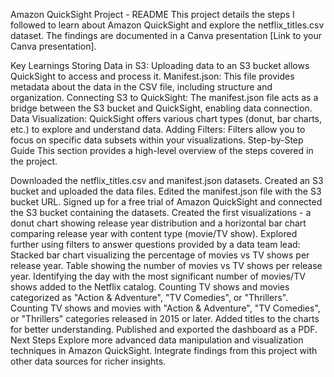 Amazon QuickSight Project - README
This project details the steps I followed to learn about Amazon QuickSight and explore the netflix_titles.csv dataset. The findings are documented in a Canva presentation [Link to your Canva presentation].

Key Learnings
Storing Data in S3: Uploading data to an S3 bucket allows QuickSight to access and process it.
Manifest.json: This file provides metadata about the data in the CSV file, including structure and organization.
Connecting S3 to QuickSight: The manifest.json file acts as a bridge between the S3 bucket and QuickSight, enabling data connection.
Data Visualization: QuickSight offers various chart types (donut, bar charts, etc.) to explore and understand data.
Adding Filters: Filters allow you to focus on specific data subsets within your visualizations.
Step-by-Step Guide
This section provides a high-level overview of the steps covered in the project.

Downloaded the netflix_titles.csv and manifest.json datasets.
Created an S3 bucket and uploaded the data files. Edited the manifest.json file with the S3 bucket URL.
Signed up for a free trial of Amazon QuickSight and connected the S3 bucket containing the datasets.
Created the first visualizations - a donut chart showing release year distribution and a horizontal bar chart comparing release year with content type (movie/TV show).
Explored further using filters to answer questions provided by a data team lead:
Stacked bar chart visualizing the percentage of movies vs TV shows per release year.
Table showing the number of movies vs TV shows per release year.
Identifying the day with the most significant number of movies/TV shows added to the Netflix catalog.
Counting TV shows and movies categorized as "Action & Adventure", "TV Comedies", or "Thrillers".
Counting TV shows and movies with "Action & Adventure", "TV Comedies", or "Thrillers" categories released in 2015 or later.
Added titles to the charts for better understanding.
Published and exported the dashboard as a PDF.
Next Steps
Explore more advanced data manipulation and visualization techniques in Amazon QuickSight.
Integrate findings from this project with other data sources for richer insights.
